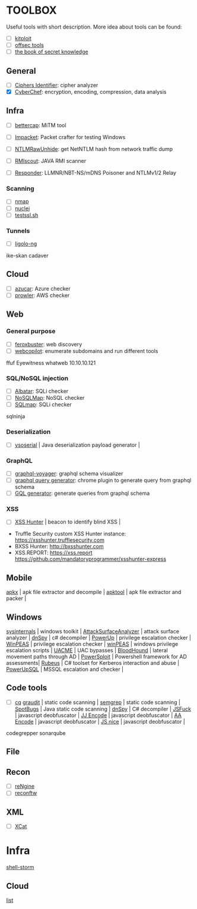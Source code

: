 # TOOLBOX

Useful tools with short description.
More idea about tools can be found:
- [ ] [kitploit](https://www.kitploit.com)
- [ ] [offsec tools](https://offsec.tools/)
- [ ] [the book of secret knowledge](https://github.com/trimstray/the-book-of-secret-knowledge)

## General

- [ ] [Ciphers Identifier](https://www.boxentriq.com/code-breaking/cipher-identifier): cipher analyzer
- [x] [CyberChef](https://gchq.github.io/CyberChef/): encryption, encoding, compression, data analysis

## Infra

- [ ] [bettercap](https://github.com/bettercap/bettercap): MiTM tool
- [ ] [Impacket](https://github.com/SecureAuthCorp/impacket): Packet crafter for testing Windows
- [ ] [NTLMRawUnhide](https://github.com/mlgualtieri/NTLMRawUnhide): get NetNTLM hash from network traffic dump
- [ ] [RMIscout](https://github.com/BishopFox/rmiscout): JAVA RMI scanner
- [ ] [Responder](https://github.com/lgandx/Responder.git): LLMNR/NBT-NS/mDNS Poisoner and NTLMv1/2 Relay



### Scanning

- [ ] [nmap](https://github.com/nmap/nmap)
- [ ] [nuclei](https://github.com/projectdiscovery/nuclei)
- [ ] [testssl.sh](https://github.com/drwetter/testssl.sh)

### Tunnels

- [ ] [ligolo-ng](https://github.com/nicocha30/ligolo-ng)

ike-skan
cadaver

## Cloud

- [ ] [azucar](https://github.com/nccgroup/azucar): Azure checker
- [ ] [prowler](https://github.com/toniblyx/prowler): AWS checker

## Web

### General purpose

- [ ] [feroxbuster](https://github.com/epi052/feroxbuster): web discovery
- [ ] [webcopilot](https://github.com/h4r5h1t/webcopilot): enumerate subdomains and run different tools

ffuf
Eyewitness
whatweb 10.10.10.121

### SQL/NoSQL injection

- [ ] [Albatar](https://github.com/lanjelot/albatar): SQLi checker
- [ ] [NoSQLMap](https://github.com/codingo/NoSQLMap): NoSQL checker
- [ ] [SQLmap](https://github.com/sqlmapproject/sqlmap): SQLi checker

sqlninja

### Deserialization

- [ ] [ysoserial](https://github.com/frohoff/ysoserial) | Java deserialization payload generator |

### GraphQL

- [ ] [graphql-voyager](https://apis.guru/graphql-voyager/): graphql schema visualizer
- [ ] [graphql query generator](https://chrome.google.com/webstore/detail/graphql-query-generator/jmdpimbhelkmbpgdkjgapkegfapaapej): chrome plugin to generate query from graphql schema
- [ ] [GQL generator](https://github.com/timqian/gql-generator): generate queries from graphql schema

### XSS

- [ ] [XSS Hunter](https://xsshunter.com/) | beacon to identify blind XSS |
* Truffle Security custom XSS Hunter instance: https://xsshunter.trufflesecurity.com
* BXSS Hunter: http://bxsshunter.com
* XSS.REPORT: https://xss.report
https://github.com/mandatoryprogrammer/xsshunter-express

## Mobile

[apkx](https://github.com/b-mueller/apkx) | apk file extractor and decompile |
[apktool](https://github.com/iBotPeaches/Apktool) | apk file extractor and packer |

## Windows

[sysinternals](https://docs.microsoft.com/en-us/sysinternals/) | windows toolkit |
[AttackSurfaceAnalyzer](https://github.com/microsoft/AttackSurfaceAnalyzer) | attack surface analyzer |
[dnSpy](https://github.com/dnSpy/dnSpy) | c# decompiler |
[PowerUp](https://github.com/PowerShellMafia/PowerSploit/tree/master/Privesc) | privilege escalation checker |
[WinPEAS](https://github.com/carlospolop/PEASS-ng/tree/master/winPEAS) | privilege escalation checker |
[winPEAS](https://github.com/carlospolop/privilege-escalation-awesome-scripts-suite/tree/master/winPEAS) | windows privilege escalation scripts |
[UACME](https://github.com/hfiref0x/UACME) | UAC bypasses |
[BloodHound](https://github.com/BloodHoundAD/BloodHound) | lateral movement paths through AD |
[PowerSploit](https://github.com/PowerShellMafia/PowerSploit) | Powershell framework for AD assessments|
[Rubeus](https://github.com/GhostPack/Rubeus) | C# toolset for Kerberos interaction and abuse |
[PowerUpSQL](https://github.com/NetSPI/PowerUpSQL) | MSSQL escalation and checker |

## Code tools

- [ ] [cq](https://github.com/nccgroup/cq)
[graudit](https://github.com/wireghoul/graudit) | static code scanning |
[semgrep](https://github.com/returntocorp/semgrep) | static code scanning |
[SpotBugs](https://spotbugs.github.io/) | Java static code scanning |
[dnSpy](https://github.com/dnSpy/dnSpy) | C# decompiler | 
[JSFuck](http://www.jsfuck.com/) | javascript deobfuscator |
[JJ Encode](https://utf-8.jp/public/jjencode.html) | javascript deobfuscator |
[AA Encode](https://utf-8.jp/public/aaencode.html) | javascript deobfuscator |
[JS nice](http://www.jsnice.org/) | javascript deobfuscator |



codegrepper
sonarqube

## File



## Recon

- [ ] [reNgine](https://github.com/yogeshojha/rengine)
- [ ] [reconftw](https://github.com/six2dez/reconftw)

## XML

- [ ] [XCat](https://github.com/orf/xcat)

# Infra

[shell-storm](http://shell-storm.org/shellcode/)

## Cloud

[list](https://github.com/toniblyx/my-arsenal-of-aws-security-tools)
